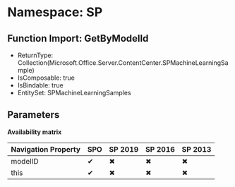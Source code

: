 # Namespace: SP

## Function Import: GetByModelId

- ReturnType: Collection(Microsoft.Office.Server.ContentCenter.SPMachineLearningSample)
- IsComposable: true
- IsBindable: true
- EntitySet: SPMachineLearningSamples

## Parameters

**Availability matrix**

Navigation Property | SPO | SP 2019 | SP 2016 | SP 2013
----------|-----|---------|---------|--------
modelID | ✔ | ✖ | ✖ | ✖
this | ✔ | ✖ | ✖ | ✖
